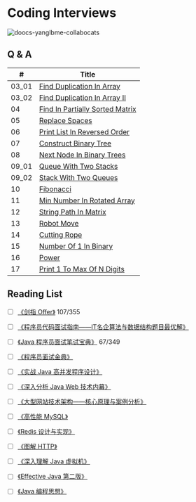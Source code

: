 # Coding Interviews

![doocs-yanglbme-collabocats](http://p9ucdlghd.bkt.clouddn.com/github-doocs-yanglbme-collabocats.png)

## Q & A
| # | Title |
|---|---|
| 03_01 | [Find Duplication In Array](/solution/03_01_DuplicationInArray) |
| 03_02 | [Find Duplication In Array II](/solution/03_02_DuplicationInArrayNoEdit) |
| 04 | [Find In Partially Sorted Matrix](/solution/04_FindInPartiallySortedMatrix) |
| 05 | [Replace Spaces](/solution/05_ReplaceSpaces) |
| 06 | [Print List In Reversed Order](/solution/06_PrintListInReversedOrder) |
| 07 | [Construct Binary Tree](/solution/07_ConstructBinaryTree) |
| 08 | [Next Node In Binary Trees](/solution/08_NextNodeInBinaryTrees) |
| 09_01 | [Queue With Two Stacks](/solution/09_01_QueueWithTwoStacks) |
| 09_02 | [Stack With Two Queues](/solution/09_02_StackWithTwoQueues) |
| 10 | [Fibonacci](/solution/10_Fibonacci) |
| 11 | [Min Number In Rotated Array](h/solution/11_MinNumberInRotatedArray) |
| 12 | [String Path In Matrix](/solution/12_StringPathInMatrix) |
| 13 | [Robot Move](/solution/13_RobotMove) |
| 14 | [Cutting Rope](/solution/14_CuttingRope) |
| 15 | [Number Of 1 In Binary](/solution/15_NumberOf1InBinary) |
| 16 | [Power](/solution/16_Power) |
| 17 | [Print 1 To Max Of N Digits](/solution/17_Print1ToMaxOfNDigits) |

## Reading List
- [ ] [《剑指 Offer》](http://paver62xl.bkt.clouddn.com/%E5%89%91%E6%8C%87OFFER%20%20%E5%90%8D%E4%BC%81%E9%9D%A2%E8%AF%95%E5%AE%98%E7%B2%BE%E8%AE%B2%E5%85%B8%E5%9E%8B%E7%BC%96%E7%A8%8B%E9%A2%98%20%20%E7%AC%AC2%E7%89%88.pdf) 107/355
- [ ] [《程序员代码面试指南——IT名企算法与数据结构题目最优解》](http://paver62xl.bkt.clouddn.com/%E7%A8%8B%E5%BA%8F%E5%91%98%E4%BB%A3%E7%A0%81%E9%9D%A2%E8%AF%95%E6%8C%87%E5%8D%97%20%20IT%E5%90%8D%E4%BC%81%E7%AE%97%E6%B3%95%E4%B8%8E%E6%95%B0%E6%8D%AE%E7%BB%93%E6%9E%84%E9%A2%98%E7%9B%AE%E6%9C%80%E4%BC%98%E8%A7%A3%20%5B%E5%B7%A6%E7%A8%8B%E4%BA%91%E8%91%97%5D.pdf)
- [ ] [《Java 程序员面试笔试宝典》](http://paver62xl.bkt.clouddn.com/Java%E7%A8%8B%E5%BA%8F%E5%91%98%E9%9D%A2%E8%AF%95%E7%AC%94%E8%AF%95%E5%AE%9D%E5%85%B8-%E4%BD%95%E6%98%8A.pdf) 67/349
- [ ] [《程序员面试金典》](http://paver62xl.bkt.clouddn.com/%E7%A8%8B%E5%BA%8F%E5%91%98%E9%9D%A2%E8%AF%95%E9%87%91%E5%85%B8%20%E7%AC%AC5%E7%89%88%282013.11%29.pdf)
- [ ] [《实战 Java 高并发程序设计》](http://paver62xl.bkt.clouddn.com/%E5%AE%9E%E6%88%98Java%E9%AB%98%E5%B9%B6%E5%8F%91%E7%A8%8B%E5%BA%8F%E8%AE%BE%E8%AE%A1.pdf)
- [ ] [《深入分析 Java Web 技术内幕》](http://paver62xl.bkt.clouddn.com/%E6%B7%B1%E5%85%A5%E5%88%86%E6%9E%90Java%20Web%E6%8A%80%E6%9C%AF%E5%86%85mu.pdf)
- [ ] [《大型网站技术架构——核心原理与案例分析》](http://paver62xl.bkt.clouddn.com/%E5%A4%A7%E5%9E%8B%E7%BD%91%E7%AB%99%E6%8A%80%E6%9C%AF%E6%9E%B6%E6%9E%84_%E6%A0%B8%E5%BF%83%E5%8E%9F%E7%90%86%E4%B8%8E%E6%A1%88%E4%BE%8B%E5%88%86%E6%9E%90_%E6%9D%8E%E6%99%BA%E6%85%A7.pdf)
- [ ] [《高性能 MySQL》](http://paver62xl.bkt.clouddn.com/%E9%AB%98%E6%80%A7%E8%83%BDmysql%E7%AC%AC%E4%B8%89%E7%89%88.pdf)
- [ ] [《Redis 设计与实现》](http://paver62xl.bkt.clouddn.com/redis%E8%AE%BE%E8%AE%A1%E4%B8%8E%E5%AE%9E%E7%8E%B0%28%E7%AC%AC%E4%BA%8C%E7%89%88%29.pdf)
- [ ] [《图解 HTTP》](http://paver62xl.bkt.clouddn.com/%E5%9B%BE%E8%A7%A3HTTP%E5%BD%A9%E8%89%B2%E7%89%88.pdf)
- [ ] [《深入理解 Java 虚拟机》](http://paver62xl.bkt.clouddn.com/%E6%B7%B1%E5%85%A5%E7%90%86%E8%A7%A3Java%E8%99%9A%E6%8B%9F%E6%9C%BA%E2%80%94%E2%80%94JVM%E9%AB%98%E7%BA%A7%E7%89%B9%E6%80%A7%E4%B8%8E%E6%9C%80%E4%BD%B3%E5%AE%9E%E8%B7%B5%28%E7%AC%AC2%E7%89%88%29.pdf)
- [ ] [《Effective Java 第二版》](http://paver62xl.bkt.clouddn.com/Effective%20Java%20%E7%AC%AC%E4%BA%8C%E7%89%88%20%E4%B8%AD%E6%96%87%E7%89%88.pdf)
- [ ] [《Java 编程思想》](http://paver62xl.bkt.clouddn.com/Java%E7%BC%96%E7%A8%8B%E6%80%9D%E6%83%B3%28%E7%AC%AC4%E7%89%88%29.pdf)


